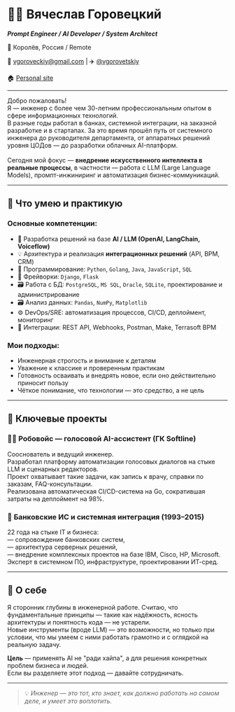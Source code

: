 # 👨‍💻 Вячеслав Горовецкий

***Prompt Engineer / AI Developer / System Architect***  

📍 Королёв, Россия / Remote  

📧 vgoroveckiy@gmail.com | ✈️ [@vgorovetskiy](https://t.me/vgorovetskiy)

🏠 [Personal site](https://portfolio.vgorovetskiy.keenetic.pro)

---

Добро пожаловать!  
Я — инженер с более чем 30-летним профессиональным опытом в сфере информационных технологий.  
В разные годы работал в банках, системной интеграции, на заказной разработке и в стартапах. За это время прошёл путь от системного инженера до руководителя департамента, от аппаратных решений уровня ЦОДов — до разработки облачных AI-платформ.  
⠀  
Сегодня мой фокус — **внедрение искусственного интеллекта в реальные процессы**, в частности — работа с LLM (Large Language Models), промпт-инжиниринг и автоматизация бизнес-коммуникаций.

---

## 🔧 Что умею и практикую

### Основные компетенции:
- 🧠 Разработка решений на базе **AI / LLM (OpenAI, LangChain, Voiceflow)**
- 💡 Архитектура и реализация **интеграционных решений** (API, BPM, CRM)
- 🧰 Программирование: `Python`, `Golang`, `Java`, `JavaScript`, `SQL`
- 🧰 Фрейворки: `Django`, `Flask`
- 🗃 Работа с БД: `PostgreSQL`, `MS SQL`, `Oracle`, `SQLite`, проектирование и администрирование
- 🗃 Анализ данных: `Pandas`, `NumPy`, `Matplotlib`
- ⚙️ DevOps/SRE: автоматизация процессов, CI/CD, деплоймент, мониторинг
- 🔄 Интеграции: REST API, Webhooks, Postman, Make, Terrasoft BPM

### Мои подходы:
- Инженерная строгость и внимание к деталям  
- Уважение к классике и проверенным практикам  
- Готовность осваивать и внедрять новое, если оно действительно приносит пользу  
- Чёткое понимание, что технологии — это средство, а не цель

---

## 📌 Ключевые проекты

### 👨‍💼 **Робовойс** — голосовой AI-ассистент (ГК Softline)
Сооснователь и ведущий инженер.  
Разработал платформу автоматизации голосовых диалогов на стыке LLM и сценарных редакторов.  
Проект охватывает такие задачи, как запись к врачу, справки по заказам, FAQ-консультации.  
Реализована автоматическая CI/CD-система на Go, сократившая затраты на деплоймент на 98%.

### 🏦 **Банковские ИС и системная интеграция** (1993–2015)
22 года на стыке IT и бизнеса:  
— сопровождение банковских систем,  
— архитектура серверных решений,  
— внедрение комплексных проектов на базе IBM, Cisco, HP, Microsoft.  
Эксперт в системном ПО, инфраструктуре, проектировании ИТ-сред.

---

## 💬 О себе

Я сторонник глубины в инженерной работе. Считаю, что фундаментальные принципы — такие как надёжность, ясность архитектуры и понятность кода — не устарели.  
Новые инструменты (вроде LLM) — это возможности, но только при условии, что мы умеем с ними работать грамотно и с оглядкой на реальную задачу.  

**Цель** — применять AI не "ради хайпа", а для решения конкретных проблем бизнеса и людей.  
Если вы разделяете этот подход — давайте сотрудничать.

---

> 💡 *Инженер — это тот, кто знает, как должно работать на самом деле, и умеет это воплотить.*


